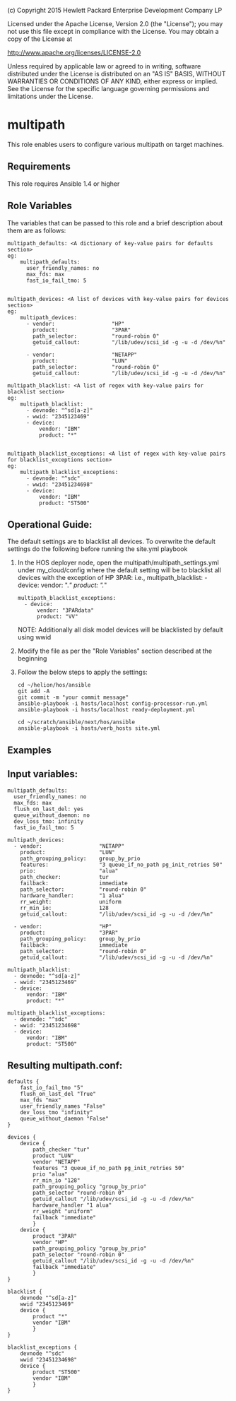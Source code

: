 
(c) Copyright 2015 Hewlett Packard Enterprise Development Company LP

Licensed under the Apache License, Version 2.0 (the "License"); you may
not use this file except in compliance with the License. You may obtain
a copy of the License at

http://www.apache.org/licenses/LICENSE-2.0

Unless required by applicable law or agreed to in writing, software
distributed under the License is distributed on an "AS IS" BASIS, WITHOUT
WARRANTIES OR CONDITIONS OF ANY KIND, either express or implied. See the
License for the specific language governing permissions and limitations
under the License.


multipath
=========

This role enables users to configure various multipath on target
machines.

Requirements
------------

This role requires Ansible 1.4 or higher

Role Variables
--------------

The variables that can be passed to this role and a brief description about
them are as follows:


    multipath_defaults: <A dictionary of key-value pairs for defaults section>
    eg:
        multipath_defaults:
          user_friendly_names: no
          max_fds: max
          fast_io_fail_tmo: 5


    multipath_devices: <A list of devices with key-value pairs for devices section>
    eg:
        multipath_devices:
          - vendor:                  "HP"
            product:                 "3PAR"
            path_selector:           "round-robin 0"
            getuid_callout:          "/lib/udev/scsi_id -g -u -d /dev/%n"

          - vendor:                  "NETAPP"
            product:                 "LUN"
            path_selector:           "round-robin 0"
            getuid_callout:          "/lib/udev/scsi_id -g -u -d /dev/%n"

    multipath_blacklist: <A list of regex with key-value pairs for blacklist section>
    eg:
        multipath_blacklist:
          - devnode: "^sd[a-z]"
          - wwid: "2345123469"
          - device:
              vendor: "IBM"
              product: "*"


    multipath_blacklist_exceptions: <A list of regex with key-value pairs for blacklist_exceptions section>
    eg:
        multipath_blacklist_exceptions:
          - devnode: "^sdc"
          - wwid: "23451234698"
          - device:
              vendor: "IBM"
              product: "ST500"

Operational Guide:
------------------
The default settings are to blacklist all devices. To overwrite the default settings
do the following before running the site.yml playbook

 1. In the HOS deployer node, open the multipath/multipath_settings.yml under my_cloud/config
    where the default setting will be to blacklist all devices with the exception of HP 3PAR:
    i.e.,
        multipath_blacklist:
          - device:
              vendor: ".*"
              product: ".*"

        multipath_blacklist_exceptions:
          - device:
              vendor: "3PARdata"
              product: "VV"
    NOTE: Additionally all disk model devices will be blacklisted by default using wwid
 2. Modify the file as per the "Role Variables" section described at the beginning
 3. Follow the below steps to apply the settings:

        cd ~/helion/hos/ansible
        git add -A
        git commit -m "your commit message"
        ansible-playbook -i hosts/localhost config-processor-run.yml
        ansible-playbook -i hosts/localhost ready-deployment.yml

        cd ~/scratch/ansible/next/hos/ansible
        ansible-playbook -i hosts/verb_hosts site.yml


Examples
--------

Input variables:
----------------

    multipath_defaults:
      user_friendly_names: no
      max_fds: max
      flush_on_last_del: yes
      queue_without_daemon: no
      dev_loss_tmo: infinity
      fast_io_fail_tmo: 5

    multipath_devices:
      - vendor:                  "NETAPP"
        product:                 "LUN"
        path_grouping_policy:    group_by_prio
        features:                "3 queue_if_no_path pg_init_retries 50"
        prio:                    "alua"
        path_checker:            tur
        failback:                immediate
        path_selector:           "round-robin 0"
        hardware_handler:        "1 alua"
        rr_weight:               uniform
        rr_min_io:               128
        getuid_callout:          "/lib/udev/scsi_id -g -u -d /dev/%n"

      - vendor:                  "HP"
        product:                 "3PAR"
        path_grouping_policy:    group_by_prio
        failback:                immediate
        path_selector:           "round-robin 0"
        getuid_callout:          "/lib/udev/scsi_id -g -u -d /dev/%n"

    multipath_blacklist:
      - devnode: "^sd[a-z]"
      - wwid: "2345123469"
      - device:
          vendor: "IBM"
          product: "*"

    multipath_blacklist_exceptions:
      - devnode: "^sdc"
      - wwid: "23451234698"
      - device:
          vendor: "IBM"
          product: "ST500"


Resulting multipath.conf:
-------------------------

    defaults {
        fast_io_fail_tmo "5"
        flush_on_last_del "True"
        max_fds "max"
        user_friendly_names "False"
        dev_loss_tmo "infinity"
        queue_without_daemon "False"
    }

    devices {
        device {
            path_checker "tur"
            product "LUN"
            vendor "NETAPP"
            features "3 queue_if_no_path pg_init_retries 50"
            prio "alua"
            rr_min_io "128"
            path_grouping_policy "group_by_prio"
            path_selector "round-robin 0"
            getuid_callout "/lib/udev/scsi_id -g -u -d /dev/%n"
            hardware_handler "1 alua"
            rr_weight "uniform"
            failback "immediate"
            }
        device {
            product "3PAR"
            vendor "HP"
            path_grouping_policy "group_by_prio"
            path_selector "round-robin 0"
            getuid_callout "/lib/udev/scsi_id -g -u -d /dev/%n"
            failback "immediate"
            }
    }

    blacklist {
        devnode "^sd[a-z]"
        wwid "2345123469"
        device {
            product "*"
            vendor "IBM"
            }
    }

    blacklist_exceptions {
        devnode "^sdc"
        wwid "23451234698"
        device {
            product "ST500"
            vendor "IBM"
            }
    }
